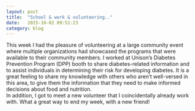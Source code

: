 ```yaml
---
layout: post
title:  "School & work & volunteering.."
date:   2015-10-02 09:51:23
category: blog
---
```


This week I had the pleasure of volunteering at a large community event where multiple organizations had showcased the programs that were available to their community members.  I worked at Unison’s Diabetes Prevention Program (DPP) booth to share diabetes-related information and to assist individuals in determining their risk for developing diabetes.  It is a great feeling to share my knowledge with others who aren’t well-versed in this area, to give them the information that they need to make informed decisions about food and nutrition.  
In addition, I got to meet a new volunteer that I coincidentally already work with.  What a great way to end my week, with a new friend! 